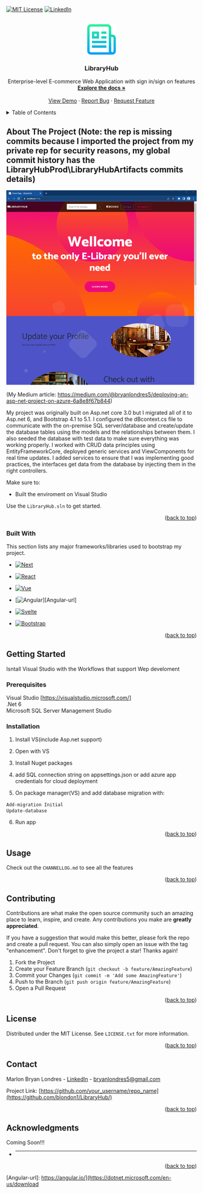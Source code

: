 <!-- Improved compatibility of back to top link: See: https://github.com/othneildrew/Best-README-Template/pull/73 -->
<a name="readme-top"></a>
<!--
*** Thanks for checking out the Best-README-Template. If you have a suggestion
*** that would make this better, please fork the repo and create a pull request
*** or simply open an issue with the tag "enhancement".
*** Don't forget to give the project a star!
*** Thanks again! Now go create something AMAZING! :D
-->



<!-- PROJECT SHIELDS -->
<!--
*** I'm using markdown "reference style" links for readability.
*** Reference links are enclosed in brackets [ ] instead of parentheses ( ).
*** See the bottom of this document for the declaration of the reference variables
*** for contributors-url, forks-url, etc. This is an optional, concise syntax you may use.
*** https://www.markdownguide.org/basic-syntax/#reference-style-links
-->

[![MIT License][license-shield]][license-url]
[![LinkedIn][linkedin-shield]][linkedin-url]



<!-- PROJECT LOGO -->
<br />
<div align="center">
  <a href="https://github.com/othneildrew/Best-README-Template">
    <img src="images/logo.png" alt="Logo" width="80" height="80">
  </a>

  <h3 align="center">LibraryHub</h3>

  <p align="center">
    Enterprise-level E-commerce Web Application with sign in/sign on features
    <br />
    <a href="https://github.com/blondon1/LibraryHub/edit/master"><strong>Explore the docs »</strong></a>
    <br />
    <br />
    <a href="https://libraryhub20230913093733.azurewebsites.net/">View Demo</a>
    ·
    <a href="https://github.com/blondon1/LibraryHub/issues">Report Bug</a>
    ·
    <a href="https://github.com/blondon1/LibraryHub/issues">Request Feature</a>
  </p>
</div>



<!-- TABLE OF CONTENTS -->
<details>
  <summary>Table of Contents</summary>
  <ol>
    <li>
      <a href="#about-the-project">About The Project</a>
      <ul>
        <li><a href="#built-with">Built With</a></li>
      </ul>
    </li>
    <li>
      <a href="#getting-started">Getting Started</a>
      <ul>
        <li><a href="#prerequisites">Prerequisites</a></li>
        <li><a href="#installation">Installation</a></li>
      </ul>
    </li>
    <li><a href="#usage">Usage</a></li>
    <li><a href="#roadmap">Roadmap</a></li>
    <li><a href="#contributing">Contributing</a></li>
    <li><a href="#license">License</a></li>
    <li><a href="#contact">Contact</a></li>
    <li><a href="#acknowledgments">Acknowledgments</a></li>
  </ol>
</details>



<!-- ABOUT THE PROJECT -->
## About The Project (Note: the rep is missing commits because I imported the project from my private rep for security reasons, my global commit history has the LibraryHubProd\LibraryHubArtifacts commits details)
 
[![Product Name Screen Shot][product-screenshot]](https://example.com)

(My Medium article: https://medium.com/@bryanlondres5/deploying-an-asp-net-project-on-azure-6a8e8f67b844)

My project was originally built on Asp.net core 3.0 but I migrated all of it to Asp.net 6, and Bootstrap 4.1 to 5.1. I configured the dBcontext.cs file to communicate with the on-premise SQL server/database and create/update the database tables using the models and the relationships between them. I also seeded the database with test data to make sure everything was working properly. I worked with CRUD data principles using EntityFrameworkCore, deployed generic services and ViewComponents for real time updates. I added services to ensure that I was implementing good practices, the interfaces get data from the database by injecting them in the right controllers.

Make sure to:
* Built the enviroment on Visual Studio


Use the `LibraryHub.sln` to get started.

<p align="right">(<a href="#readme-top">back to top</a>)</p>



### Built With

This section lists any major frameworks/libraries used to bootstrap my project. 

* [![Next][Next.js]][Next-url]
* [![React][React.js]][React-url]
* [![Vue][Vue.js]][Vue-url]
* [![Angular][Angular.io]][Angular-url]
* [![Svelte][Svelte.dev]][Svelte-url]

* [![Bootstrap][Bootstrap.com]][Bootstrap-url]


<p align="right">(<a href="#readme-top">back to top</a>)</p>



<!-- GETTING STARTED -->
## Getting Started

Isntall Visual Studio with the Workflows that support Wep develoment

### Prerequisites

Visual Studio [https://visualstudio.microsoft.com/]  
.Net 6  
Microsoft SQL Server Management Studio  

### Installation


1. Install VS(include Asp.net support)

2. Open with VS

3. Install Nuget packages

4. add SQL connection string on appsettings.json or add azure app credentials for cloud deployment

5. On package manager(VS) and add database migration with:
```
Add-migration Initial
Update-database
```
6. Run app
<p align="right">(<a href="#readme-top">back to top</a>)</p>



<!-- USAGE EXAMPLES -->
## Usage

Check out the `CHANNELLOG.md` to see all the features


<p align="right">(<a href="#readme-top">back to top</a>)</p>


<!-- CONTRIBUTING -->
## Contributing

Contributions are what make the open source community such an amazing place to learn, inspire, and create. Any contributions you make are **greatly appreciated**.

If you have a suggestion that would make this better, please fork the repo and create a pull request. You can also simply open an issue with the tag "enhancement".
Don't forget to give the project a star! Thanks again!

1. Fork the Project
2. Create your Feature Branch (`git checkout -b feature/AmazingFeature`)
3. Commit your Changes (`git commit -m 'Add some AmazingFeature'`)
4. Push to the Branch (`git push origin feature/AmazingFeature`)
5. Open a Pull Request

<p align="right">(<a href="#readme-top">back to top</a>)</p>



<!-- LICENSE -->
## License

Distributed under the MIT License. See `LICENSE.txt` for more information.

<p align="right">(<a href="#readme-top">back to top</a>)</p>



<!-- CONTACT -->
## Contact

Marlon Bryan Londres - [LinkedIn](https://www.linkedin.com/in/marlon-londres-722124234/) - bryanlondres5@gmail.com

Project Link: [https://github.com/your_username/repo_name](https://github.com/blondon1/LibraryHub/)

<p align="right">(<a href="#readme-top">back to top</a>)</p>



<!-- ACKNOWLEDGMENTS -->
## Acknowledgments

Coming Soon!!!

* -------


<p align="right">(<a href="#readme-top">back to top</a>)</p>



<!-- MARKDOWN LINKS & IMAGES -->
<!-- https://www.markdownguide.org/basic-syntax/#reference-style-links -->
[contributors-shield]: https://img.shields.io/github/contributors/othneildrew/Best-README-Template.svg?style=for-the-badge
[contributors-url]: https://github.com/othneildrew/Best-README-Template/graphs/contributors
[forks-shield]: https://img.shields.io/github/forks/othneildrew/Best-README-Template.svg?style=for-the-badge
[forks-url]: https://github.com/othneildrew/Best-README-Template/network/members
[stars-shield]: https://img.shields.io/github/stars/othneildrew/Best-README-Template.svg?style=for-the-badge
[stars-url]: https://github.com/othneildrew/Best-README-Template/stargazers
[issues-shield]: https://img.shields.io/github/issues/othneildrew/Best-README-Template.svg?style=for-the-badge
[issues-url]: https://github.com/blondon1/LibraryHub/issues
[license-shield]: https://img.shields.io/github/license/othneildrew/Best-README-Template.svg?style=for-the-badge
[license-url]: https://github.com/othneildrew/Best-README-Template/blob/master/LICENSE.txt
[linkedin-shield]: https://img.shields.io/badge/-LinkedIn-black.svg?style=for-the-badge&logo=linkedin&colorB=555
[linkedin-url]: https://www.linkedin.com/in/marlon-londres-722124234/
[product-screenshot]: images/screenshot.png
<!-- Razor -->
[Next.js]: https://logodix.com/logo/943203.jpg
[Next-url]: https://www.google.com/
<!-- SQL -->
[React.js]: https://pbs.twimg.com/profile_images/1269972369940103169/BEBFAgFx_400x400.jpg
[React-url]: https://www.google.com/
<!-- cs -->
[Vue.js]: https://play-lh.googleusercontent.com/uGqP7F-E_eaEwTb3hMz63MWf0YKRSK6n9INBwibBSOrGDg6B3sd-ACuqNrR312ohdQ
[Vue-url]: https://www.google.com/
<!-- .Net -->
[Angular.io]: https://encrypted-tbn0.gstatic.com/images?q=tbn:ANd9GcRCu-M-ZrBfrGrH2xuQqlNCf0BsM7VY93DtU7O6jebpPFTmNxpsCm5azF7oeZJ2SeWUT2g&usqp=CAU
[Angular-url]: https://angular.io/](https://dotnet.microsoft.com/en-us/download
<!-- MVC -->
[Svelte.dev]: https://miro.medium.com/max/375/1*GQ3Y3hoBqEylWpW4ZX9lHw.png
[Svelte-url]: https://www.google.com/

<!-- entity -->
[Bootstrap.com]: https://5.imimg.com/data5/MT/WF/GLADMIN-19217484/entity-framework-development-500x500.jpg
[Bootstrap-url]: https://getbootstrap.com
<!-- LICENSE -->


